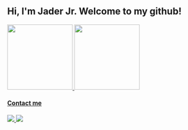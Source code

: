 ## Hi, I'm Jader Jr. Welcome to my github!

<div>
  <a href="https://github.com/jr-jader">
  <img height="150em" src="https://github-readme-stats.vercel.app/api?username=jr-jader&show_icons=true&include_all_commits=true&count_private=true&theme=midnight-purple"/>
  <img height="150em" src="https://github-readme-stats.vercel.app/api/top-langs/?username=jr-jaderlayout=compact&langs_count=8&theme=midnight-purple"/>
</div>
    
####  Contact me
<div>
  <a href = "mailto:jader.g.c.jr@gmail.com" target = "_blank"> <img src ="https://img.shields.io/badge/Gmail-D14836?style=for-the-badge&logo=gmail&logoColor=white"> </a>
  <a href = "https://www.linkedin.com/in/jr-jader/" target = "_blank"> <img src = "https://img.shields.io/badge/LinkedIn-0077B5?style=for-the-badge&logo=linkedin&logoColor=white"> </a>
</div>
